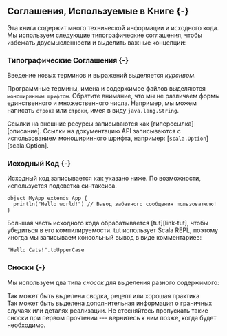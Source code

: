 ## Соглашения, Используемые в Книге {-}

Эта книга содержит много технической информации и исходного кода.
Мы используем следующие типографические соглашения, 
чтобы избежать двусмысленности и выделить важные концепции:

### Типографические Соглашения {-}

Введение новых терминов и выражений выделяется *курсивом*. 

Программные термины, имена и содержимое файлов выделяются `моноширинным шрифтом`.
Обратите внимание, что мы не различаем формы единственного и множественного числа. 
Например, мы можем написать `строка` или `строки`, имея в виду `java.lang.String`.

Ссылки на внешние ресурсы записываются как [гиперссылка][описание].
Ссылки на документацию API записываются с использованием моноширинного шрифта, например: [`scala.Option`][scala.Option].

### Исходный Код {-}

Исходный код записывается как указано ниже. По возможности, используется подсветка синтаксиса. 

```tut:book:silent
object MyApp extends App {
  println("Hello world!") // Вывод забавного сообщения пользователю!
}
```

Большая часть исходного кода обрабатывается [tut][link-tut], чтобы убедиться в его компилируемости.
tut использует Scala REPL, поэтому иногда мы записываем консольный вывод в виде комментариев:

```tut:book
"Hello Cats!".toUpperCase
```

### Сноски {-}

Мы используем два типа *сносок* для выделения разного содержимого:

<div class="callout callout-info">
Так может быть выделена сводка, рецепт или хорошая практика
</div>

<div class="callout callout-warning">
Так может быть выделена дополнительная информация о граничных случаях или деталях реализации. 
Не стесняйтесь пропускать такие сноски при первом прочтении --- вернитесь к ним позже, когда будет необходимо.
</div>
